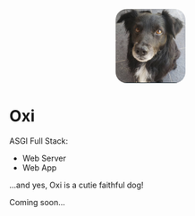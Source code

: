 <p align="center">
  <img src="static/img/oxi_1.png" alt="Oxi Logo" width="125px" style="border-radius: 20px;">
</p>

<p align="center">
  <h1>Oxi</h1>
</p>

ASGI Full Stack:

* Web Server
* Web App

...and yes, Oxi is a cutie faithful dog!

Coming soon...
